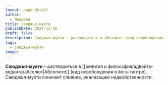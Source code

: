 ```yaml
---
layout: page-detail
author:
  - Яшодеви
title: саюджья-мукти
publishDate: 2024-12-16
draft: false
description: Саюджья-мукти – раствориться в Абсолюте (вид освобождения в йога-тантре). Саюджья-мукти означает слияние, реализацию недвойственности.
tags:
  - саюджья-мукти
image:
---
```

**Саюджья-мукти** – раствориться в [[религия и философия/адвайта-веданта/абсолют|Абсолюте]] (вид освобождения в йога-тантре). Саюджья-мукти означает слияние, реализацию недвойственности.